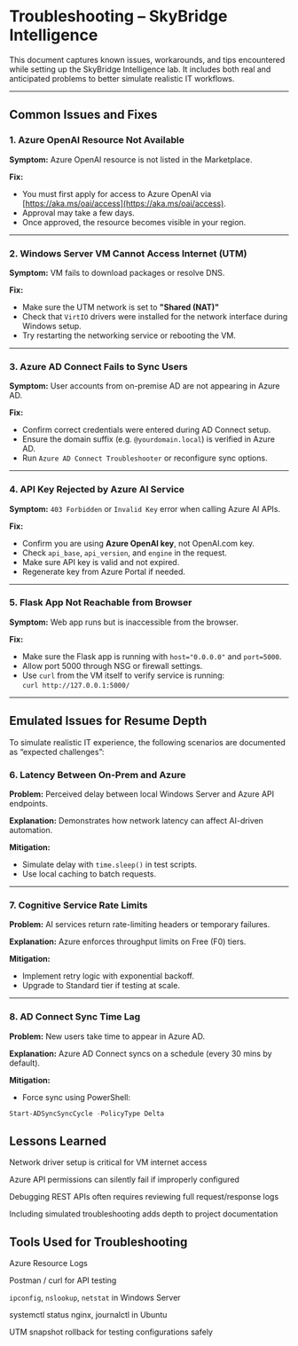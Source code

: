 # Troubleshooting – SkyBridge Intelligence

This document captures known issues, workarounds, and tips encountered while setting up the SkyBridge Intelligence lab. It includes both real and anticipated problems to better simulate realistic IT workflows.

---

## Common Issues and Fixes

### 1. Azure OpenAI Resource Not Available

**Symptom:** Azure OpenAI resource is not listed in the Marketplace.

**Fix:**
- You must first apply for access to Azure OpenAI via [https://aka.ms/oai/access](https://aka.ms/oai/access).
- Approval may take a few days.
- Once approved, the resource becomes visible in your region.

---

### 2. Windows Server VM Cannot Access Internet (UTM)

**Symptom:** VM fails to download packages or resolve DNS.

**Fix:**
- Make sure the UTM network is set to **"Shared (NAT)"**
- Check that `VirtIO` drivers were installed for the network interface during Windows setup.
- Try restarting the networking service or rebooting the VM.

---

### 3. Azure AD Connect Fails to Sync Users

**Symptom:** User accounts from on-premise AD are not appearing in Azure AD.

**Fix:**
- Confirm correct credentials were entered during AD Connect setup.
- Ensure the domain suffix (e.g. `@yourdomain.local`) is verified in Azure AD.
- Run `Azure AD Connect Troubleshooter` or reconfigure sync options.

---

### 4. API Key Rejected by Azure AI Service

**Symptom:** `403 Forbidden` or `Invalid Key` error when calling Azure AI APIs.

**Fix:**
- Confirm you are using **Azure OpenAI key**, not OpenAI.com key.
- Check `api_base`, `api_version`, and `engine` in the request.
- Make sure API key is valid and not expired.
- Regenerate key from Azure Portal if needed.

---

### 5. Flask App Not Reachable from Browser

**Symptom:** Web app runs but is inaccessible from the browser.

**Fix:**
- Make sure the Flask app is running with `host="0.0.0.0"` and `port=5000`.
- Allow port 5000 through NSG or firewall settings.
- Use `curl` from the VM itself to verify service is running:  
  `curl http://127.0.0.1:5000/`

---

## Emulated Issues for Resume Depth

To simulate realistic IT experience, the following scenarios are documented as “expected challenges”:

### 6. Latency Between On-Prem and Azure

**Problem:** Perceived delay between local Windows Server and Azure API endpoints.

**Explanation:** Demonstrates how network latency can affect AI-driven automation.

**Mitigation:**
- Simulate delay with `time.sleep()` in test scripts.
- Use local caching to batch requests.

---

### 7. Cognitive Service Rate Limits

**Problem:** AI services return rate-limiting headers or temporary failures.

**Explanation:** Azure enforces throughput limits on Free (F0) tiers.

**Mitigation:**
- Implement retry logic with exponential backoff.
- Upgrade to Standard tier if testing at scale.

---

### 8. AD Connect Sync Time Lag

**Problem:** New users take time to appear in Azure AD.

**Explanation:** Azure AD Connect syncs on a schedule (every 30 mins by default).

**Mitigation:**
- Force sync using PowerShell:
```powershell
Start-ADSyncSyncCycle -PolicyType Delta
```
## Lessons Learned

Network driver setup is critical for VM internet access

Azure API permissions can silently fail if improperly configured

Debugging REST APIs often requires reviewing full request/response logs

Including simulated troubleshooting adds depth to project documentation

## Tools Used for Troubleshooting

Azure Resource Logs

Postman / curl for API testing

```ipconfig```, ```nslookup```, ```netstat``` in Windows Server

systemctl status nginx, journalctl in Ubuntu

UTM snapshot rollback for testing configurations safely
